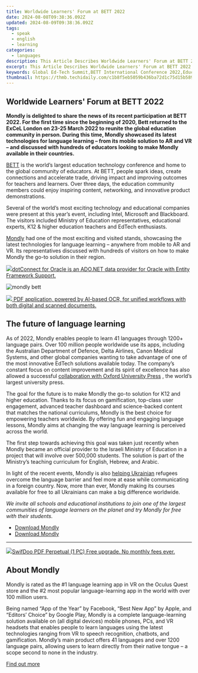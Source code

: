 ```yaml
---
title: Worldwide Learners' Forum at BETT 2022
date: 2024-08-08T09:38:36.092Z
updated: 2024-08-09T09:38:36.092Z
tags:
  - speak
  - english
  - learning
categories:
  - languages
description: This Article Describes Worldwide Learners' Forum at BETT 2022
excerpt: This Article Describes Worldwide Learners' Forum at BETT 2022
keywords: Global Ed-Tech Summit,BETT International Conference 2022,Education Technology Forum,Innovative Learning Solutions 2022,International Educators Network,Global Ed-Tech Trends 2022,Learners' Forum Networking Event
thumbnail: https://thmb.techidaily.com/c1b8f5eb5059b436ba72d1c75d15b589d4913c1c77b2ab824b82342859c0a119.jpg
---
```


## Worldwide Learners' Forum at BETT 2022

 **Mondly is delighted to share the news of its recent participation at BETT 2022\. For the first time since the beginning of 2020, Bett returned to the ExCeL London on 23-25 March 2022 to reunite the global education community in person. During this time, Mondly showcased its latest technologies for language learning – from its mobile solution to AR and VR – and discussed with hundreds of educators looking to make Mondly available in their countries.**

[BETT](https://uk.bettshow.com/about) is the world’s largest education technology conference and home to the global community of educators. At BETT, people spark ideas, create connections and accelerate trade, driving impact and improving outcomes for teachers and learners. Over three days, the education community members could enjoy inspiring content, networking, and innovative product demonstrations.

 Several of the world’s most exciting technology and educational companies were present at this year’s event, including Intel, Microsoft and Blackboard. The visitors included Ministry of Education representatives, educational experts, K12 & higher education teachers and EdTech enthusiasts.

[Mondly](https://uk.bettshow.com/bett-suppliers-list-library-redirect/mondly) had one of the most exciting and visited stands, showcasing the latest technologies for language learning – anywhere from mobile to AR and VR. Its representatives discussed with hundreds of visitors on how to make Mondly the go-to solution in their region.

<!-- affiliate ads begin -->
<a href="https://checkout.devart.com/order/checkout.php?PRODS=5023555&QTY=1&AFFILIATE=108875&CART=1"><img src="https://secure.avangate.com/images/merchant/45b430710ad04765a6afd58d9d9fafca/products/dotConnect_O.png" border="0">dotConnect for Oracle is an ADO.NET data provider for Oracle with Entity Framework Support.</a>
<!-- affiliate ads end -->
![mondly bett](https://edge.mondly.com/blog/wp-content/uploads/2022/03/mondly-bett-539x960.jpg "Mondly Meets With The Global Community Of Educators At Bett 2022 2")

<!-- affiliate ads begin -->
<a href="https://checkout.abbyy.com/order/checkout.php?PRODS=39254549&QTY=1&AFFILIATE=108875&CART=1"> <img src="https://secure.avangate.com/images/merchant/0e5fb5c76fca16adbee503c9aff393cd/products/8_FR-Badges-NEW-FR-Standard-16-WIN-200.png" border="0"> PDF application, powered by AI-based OCR, for unified workflows with both digital and scanned documents. </a>
<!-- affiliate ads end -->
## The future of language learning

 As of 2022, Mondly enables people to learn 41 languages through 1200+ language pairs. Over 100 million people worldwide use its apps, including the Australian Department of Defence, Delta Airlines, Canon Medical Systems, and other global companies wanting to take advantage of one of the most innovative EdTech solutions available today. The company’s constant focus on content improvement and its spirit of excellence has also allowed a successful [collaboration with Oxford University Press](https://shop.mondly.com/affiliate.php?ACCOUNT=ATISTUDI&AFFILIATE=108875&PATH=https://www.mondly.com?AFFILIATE=108875) , the world’s largest university press.

 The goal for the future is to make Mondly the go-to solution for K12 and higher education. Thanks to its focus on gamification, top-class user engagement, advanced teacher dashboard and science-backed content that matches the national curriculums, Mondly is the best choice for empowering teachers worldwide. By offering fun and engaging language lessons, Mondly aims at changing the way language learning is perceived across the world.

 The first step towards achieving this goal was taken just recently when Mondly became an official provider to the Israeli Ministry of Education in a project that will involve over 500,000 students. The solution is part of the Ministry’s teaching curriculum for English, Hebrew, and Arabic.

 In light of the recent events, Mondly is also [helping Ukrainian](https://shop.mondly.com/affiliate.php?ACCOUNT=ATISTUDI&AFFILIATE=108875&PATH=https://www.mondly.com?AFFILIATE=108875) refugees overcome the language barrier and feel more at ease while communicating in a foreign country. Now, more than ever, Mondly making its courses available for free to all Ukrainians can make a big difference worldwide.

 _We invite all schools and educational institutions to join one of the largest communities of language learners on the planet and try Mondly for free with their students._

* [Download Mondly](https://www.facebook.com/sharer/sharer.php?u=https%3A%2F%2Fwww.mondly.com%2Fblog%2Fmondly-bett-2022%2F&t=Mondly+Meets+With+the+Global+Community+of+Educators+At+BETT+2022 "Share on Facebook")
* [Download Mondly](https://shop.mondly.com/affiliate.php?ACCOUNT=ATISTUDI&AFFILIATE=108875&PATH=https://www.mondly.com?AFFILIATE=108875)

---

<!-- affiliate ads begin -->
<a href="https://purchase.swifdoo.com/order/checkout.php?PRODS=40002162&QTY=1&AFFILIATE=108875&CART=1"><img src="https://secure.avangate.com/images/merchant/8b932759a5a04ddb34bf79e3f9072e4b/products/1_Product%20box%20white-1024x1024.png" border="0">SwifDoo PDF Perpetual (1 PC) Free upgrade. No monthly fees ever. 
</a>
<!-- affiliate ads end -->
## **About Mondly**

 Mondly is rated as the #1 language learning app in VR on the Oculus Quest store and the #2 most popular language-learning app in the world with over 100 million users.

 Being named “App of the Year” by Facebook, “Best New App” by Apple, and “Editors’ Choice” by Google Play, Mondly is a complete language-learning solution available on (all digital devices) mobile phones, PCs, and VR headsets that enables people to learn languages using the latest technologies ranging from VR to speech recognition, chatbots, and gamification. Mondly’s main product offers 41 languages and over 1200 language pairs, allowing users to learn directly from their native tongue – a scope second to none in the industry.

[Find out more](https://shop.mondly.com/affiliate.php?ACCOUNT=ATISTUDI&AFFILIATE=108875&PATH=https://www.mondly.com?AFFILIATE=108875)

<ins class="adsbygoogle"
     style="display:block"
     data-ad-format="autorelaxed"
     data-ad-client="ca-pub-7571918770474297"
     data-ad-slot="1223367746"></ins>



<ins class="adsbygoogle"
     style="display:block"
     data-ad-client="ca-pub-7571918770474297"
     data-ad-slot="8358498916"
     data-ad-format="auto"
     data-full-width-responsive="true"></ins>


